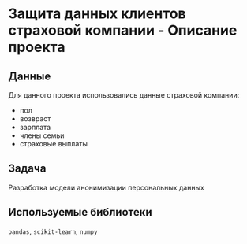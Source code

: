 # Защита данных клиентов страховой компании - Описание проекта

## Данные
Для данного проекта использовались данные страховой компании:
- пол
- возвраст 
- зарплата
- члены семьи
- страховые выплаты

## Задача
Разработка модели анонимизации персональных данных

## Используемые библиотеки
`pandas`, `scikit-learn`, `numpy`